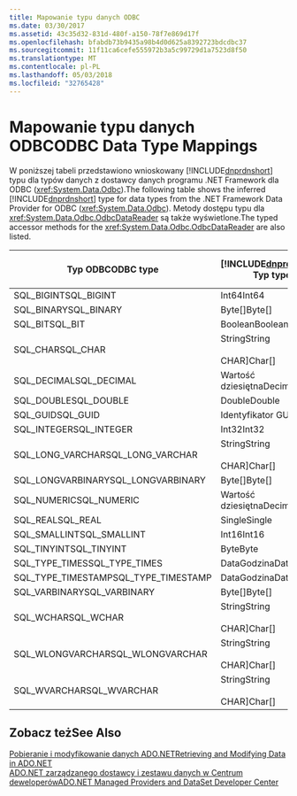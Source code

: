 ```yaml
---
title: Mapowanie typu danych ODBC
ms.date: 03/30/2017
ms.assetid: 43c35d32-831d-480f-a150-78f7e869d17f
ms.openlocfilehash: bfabdb73b9435a98b4d0d625a8392723bdcdbc37
ms.sourcegitcommit: 11f11ca6cefe555972b3a5c99729d1a7523d8f50
ms.translationtype: MT
ms.contentlocale: pl-PL
ms.lasthandoff: 05/03/2018
ms.locfileid: "32765428"
---
```

# <a name="odbc-data-type-mappings"></a><span data-ttu-id="f8505-102">Mapowanie typu danych ODBC</span><span class="sxs-lookup"><span data-stu-id="f8505-102">ODBC Data Type Mappings</span></span>
<span data-ttu-id="f8505-103">W poniższej tabeli przedstawiono wnioskowany [!INCLUDE[dnprdnshort](../../../../includes/dnprdnshort-md.md)] typu dla typów danych z dostawcy danych programu .NET Framework dla ODBC (<xref:System.Data.Odbc>).</span><span class="sxs-lookup"><span data-stu-id="f8505-103">The following table shows the inferred [!INCLUDE[dnprdnshort](../../../../includes/dnprdnshort-md.md)] type for data types from the .NET Framework Data Provider for ODBC (<xref:System.Data.Odbc>).</span></span> <span data-ttu-id="f8505-104">Metody dostępu typu dla <xref:System.Data.Odbc.OdbcDataReader> są także wyświetlone.</span><span class="sxs-lookup"><span data-stu-id="f8505-104">The typed accessor methods for the <xref:System.Data.Odbc.OdbcDataReader> are also listed.</span></span>  
  
|<span data-ttu-id="f8505-105">Typ ODBC</span><span class="sxs-lookup"><span data-stu-id="f8505-105">ODBC type</span></span>|[!INCLUDE[dnprdnshort](../../../../includes/dnprdnshort-md.md)]<span data-ttu-id="f8505-106"> Typ</span><span class="sxs-lookup"><span data-stu-id="f8505-106"> type</span></span>|[!INCLUDE[dnprdnshort](../../../../includes/dnprdnshort-md.md)]<span data-ttu-id="f8505-107"> typizowane metody dostępu</span><span class="sxs-lookup"><span data-stu-id="f8505-107"> typed accessor</span></span>|  
|---------------|----------------------------------------------------------------------|--------------------------------------------------------------------------------|  
|<span data-ttu-id="f8505-108">SQL_BIGINT</span><span class="sxs-lookup"><span data-stu-id="f8505-108">SQL_BIGINT</span></span>|<span data-ttu-id="f8505-109">Int64</span><span class="sxs-lookup"><span data-stu-id="f8505-109">Int64</span></span>|<span data-ttu-id="f8505-110">GetInt64()</span><span class="sxs-lookup"><span data-stu-id="f8505-110">GetInt64()</span></span>|  
|<span data-ttu-id="f8505-111">SQL_BINARY</span><span class="sxs-lookup"><span data-stu-id="f8505-111">SQL_BINARY</span></span>|<span data-ttu-id="f8505-112">Byte[]</span><span class="sxs-lookup"><span data-stu-id="f8505-112">Byte[]</span></span>|<span data-ttu-id="f8505-113">GetBytes()</span><span class="sxs-lookup"><span data-stu-id="f8505-113">GetBytes()</span></span>|  
|<span data-ttu-id="f8505-114">SQL_BIT</span><span class="sxs-lookup"><span data-stu-id="f8505-114">SQL_BIT</span></span>|<span data-ttu-id="f8505-115">Boolean</span><span class="sxs-lookup"><span data-stu-id="f8505-115">Boolean</span></span>|<span data-ttu-id="f8505-116">GetBoolean()</span><span class="sxs-lookup"><span data-stu-id="f8505-116">GetBoolean()</span></span>|  
|<span data-ttu-id="f8505-117">SQL_CHAR</span><span class="sxs-lookup"><span data-stu-id="f8505-117">SQL_CHAR</span></span>|<span data-ttu-id="f8505-118">String</span><span class="sxs-lookup"><span data-stu-id="f8505-118">String</span></span><br /><br /> <span data-ttu-id="f8505-119">CHAR]</span><span class="sxs-lookup"><span data-stu-id="f8505-119">Char[]</span></span>|<span data-ttu-id="f8505-120">GetString()</span><span class="sxs-lookup"><span data-stu-id="f8505-120">GetString()</span></span><br /><br /> <span data-ttu-id="f8505-121">GetChars()</span><span class="sxs-lookup"><span data-stu-id="f8505-121">GetChars()</span></span>|  
|<span data-ttu-id="f8505-122">SQL_DECIMAL</span><span class="sxs-lookup"><span data-stu-id="f8505-122">SQL_DECIMAL</span></span>|<span data-ttu-id="f8505-123">Wartość dziesiętna</span><span class="sxs-lookup"><span data-stu-id="f8505-123">Decimal</span></span>|<span data-ttu-id="f8505-124">GetDecimal()</span><span class="sxs-lookup"><span data-stu-id="f8505-124">GetDecimal()</span></span>|  
|<span data-ttu-id="f8505-125">SQL_DOUBLE</span><span class="sxs-lookup"><span data-stu-id="f8505-125">SQL_DOUBLE</span></span>|<span data-ttu-id="f8505-126">Double</span><span class="sxs-lookup"><span data-stu-id="f8505-126">Double</span></span>|<span data-ttu-id="f8505-127">GetDouble()</span><span class="sxs-lookup"><span data-stu-id="f8505-127">GetDouble()</span></span>|  
|<span data-ttu-id="f8505-128">SQL_GUID</span><span class="sxs-lookup"><span data-stu-id="f8505-128">SQL_GUID</span></span>|<span data-ttu-id="f8505-129">Identyfikator GUID</span><span class="sxs-lookup"><span data-stu-id="f8505-129">Guid</span></span>|<span data-ttu-id="f8505-130">GetGuid()</span><span class="sxs-lookup"><span data-stu-id="f8505-130">GetGuid()</span></span>|  
|<span data-ttu-id="f8505-131">SQL_INTEGER</span><span class="sxs-lookup"><span data-stu-id="f8505-131">SQL_INTEGER</span></span>|<span data-ttu-id="f8505-132">Int32</span><span class="sxs-lookup"><span data-stu-id="f8505-132">Int32</span></span>|<span data-ttu-id="f8505-133">GetInt32()</span><span class="sxs-lookup"><span data-stu-id="f8505-133">GetInt32()</span></span>|  
|<span data-ttu-id="f8505-134">SQL_LONG_VARCHAR</span><span class="sxs-lookup"><span data-stu-id="f8505-134">SQL_LONG_VARCHAR</span></span>|<span data-ttu-id="f8505-135">String</span><span class="sxs-lookup"><span data-stu-id="f8505-135">String</span></span><br /><br /> <span data-ttu-id="f8505-136">CHAR]</span><span class="sxs-lookup"><span data-stu-id="f8505-136">Char[]</span></span>|<span data-ttu-id="f8505-137">GetString()</span><span class="sxs-lookup"><span data-stu-id="f8505-137">GetString()</span></span><br /><br /> <span data-ttu-id="f8505-138">GetChars()</span><span class="sxs-lookup"><span data-stu-id="f8505-138">GetChars()</span></span>|  
|<span data-ttu-id="f8505-139">SQL_LONGVARBINARY</span><span class="sxs-lookup"><span data-stu-id="f8505-139">SQL_LONGVARBINARY</span></span>|<span data-ttu-id="f8505-140">Byte[]</span><span class="sxs-lookup"><span data-stu-id="f8505-140">Byte[]</span></span>|<span data-ttu-id="f8505-141">GetBytes()</span><span class="sxs-lookup"><span data-stu-id="f8505-141">GetBytes()</span></span>|  
|<span data-ttu-id="f8505-142">SQL_NUMERIC</span><span class="sxs-lookup"><span data-stu-id="f8505-142">SQL_NUMERIC</span></span>|<span data-ttu-id="f8505-143">Wartość dziesiętna</span><span class="sxs-lookup"><span data-stu-id="f8505-143">Decimal</span></span>|<span data-ttu-id="f8505-144">GetDecimal()</span><span class="sxs-lookup"><span data-stu-id="f8505-144">GetDecimal()</span></span>|  
|<span data-ttu-id="f8505-145">SQL_REAL</span><span class="sxs-lookup"><span data-stu-id="f8505-145">SQL_REAL</span></span>|<span data-ttu-id="f8505-146">Single</span><span class="sxs-lookup"><span data-stu-id="f8505-146">Single</span></span>|<span data-ttu-id="f8505-147">GetFloat()</span><span class="sxs-lookup"><span data-stu-id="f8505-147">GetFloat()</span></span>|  
|<span data-ttu-id="f8505-148">SQL_SMALLINT</span><span class="sxs-lookup"><span data-stu-id="f8505-148">SQL_SMALLINT</span></span>|<span data-ttu-id="f8505-149">Int16</span><span class="sxs-lookup"><span data-stu-id="f8505-149">Int16</span></span>|<span data-ttu-id="f8505-150">GetInt16()</span><span class="sxs-lookup"><span data-stu-id="f8505-150">GetInt16()</span></span>|  
|<span data-ttu-id="f8505-151">SQL_TINYINT</span><span class="sxs-lookup"><span data-stu-id="f8505-151">SQL_TINYINT</span></span>|<span data-ttu-id="f8505-152">Byte</span><span class="sxs-lookup"><span data-stu-id="f8505-152">Byte</span></span>|<span data-ttu-id="f8505-153">GetByte()</span><span class="sxs-lookup"><span data-stu-id="f8505-153">GetByte()</span></span>|  
|<span data-ttu-id="f8505-154">SQL_TYPE_TIMES</span><span class="sxs-lookup"><span data-stu-id="f8505-154">SQL_TYPE_TIMES</span></span>|<span data-ttu-id="f8505-155">DataGodzina</span><span class="sxs-lookup"><span data-stu-id="f8505-155">DateTime</span></span>|<span data-ttu-id="f8505-156">GetDateTime()</span><span class="sxs-lookup"><span data-stu-id="f8505-156">GetDateTime()</span></span>|  
|<span data-ttu-id="f8505-157">SQL_TYPE_TIMESTAMP</span><span class="sxs-lookup"><span data-stu-id="f8505-157">SQL_TYPE_TIMESTAMP</span></span>|<span data-ttu-id="f8505-158">DataGodzina</span><span class="sxs-lookup"><span data-stu-id="f8505-158">DateTime</span></span>|<span data-ttu-id="f8505-159">GetDateTime()</span><span class="sxs-lookup"><span data-stu-id="f8505-159">GetDateTime()</span></span>|  
|<span data-ttu-id="f8505-160">SQL_VARBINARY</span><span class="sxs-lookup"><span data-stu-id="f8505-160">SQL_VARBINARY</span></span>|<span data-ttu-id="f8505-161">Byte[]</span><span class="sxs-lookup"><span data-stu-id="f8505-161">Byte[]</span></span>|<span data-ttu-id="f8505-162">GetBytes()</span><span class="sxs-lookup"><span data-stu-id="f8505-162">GetBytes()</span></span>|  
|<span data-ttu-id="f8505-163">SQL_WCHAR</span><span class="sxs-lookup"><span data-stu-id="f8505-163">SQL_WCHAR</span></span>|<span data-ttu-id="f8505-164">String</span><span class="sxs-lookup"><span data-stu-id="f8505-164">String</span></span><br /><br /> <span data-ttu-id="f8505-165">CHAR]</span><span class="sxs-lookup"><span data-stu-id="f8505-165">Char[]</span></span>|<span data-ttu-id="f8505-166">GetString()</span><span class="sxs-lookup"><span data-stu-id="f8505-166">GetString()</span></span><br /><br /> <span data-ttu-id="f8505-167">GetChars()</span><span class="sxs-lookup"><span data-stu-id="f8505-167">GetChars()</span></span>|  
|<span data-ttu-id="f8505-168">SQL_WLONGVARCHAR</span><span class="sxs-lookup"><span data-stu-id="f8505-168">SQL_WLONGVARCHAR</span></span>|<span data-ttu-id="f8505-169">String</span><span class="sxs-lookup"><span data-stu-id="f8505-169">String</span></span><br /><br /> <span data-ttu-id="f8505-170">CHAR]</span><span class="sxs-lookup"><span data-stu-id="f8505-170">Char[]</span></span>|<span data-ttu-id="f8505-171">GetString()</span><span class="sxs-lookup"><span data-stu-id="f8505-171">GetString()</span></span><br /><br /> <span data-ttu-id="f8505-172">GetChars()</span><span class="sxs-lookup"><span data-stu-id="f8505-172">GetChars()</span></span>|  
|<span data-ttu-id="f8505-173">SQL_WVARCHAR</span><span class="sxs-lookup"><span data-stu-id="f8505-173">SQL_WVARCHAR</span></span>|<span data-ttu-id="f8505-174">String</span><span class="sxs-lookup"><span data-stu-id="f8505-174">String</span></span><br /><br /> <span data-ttu-id="f8505-175">CHAR]</span><span class="sxs-lookup"><span data-stu-id="f8505-175">Char[]</span></span>|<span data-ttu-id="f8505-176">GetString()</span><span class="sxs-lookup"><span data-stu-id="f8505-176">GetString()</span></span><br /><br /> <span data-ttu-id="f8505-177">GetChars()</span><span class="sxs-lookup"><span data-stu-id="f8505-177">GetChars()</span></span>|  
  
## <a name="see-also"></a><span data-ttu-id="f8505-178">Zobacz też</span><span class="sxs-lookup"><span data-stu-id="f8505-178">See Also</span></span>  
 [<span data-ttu-id="f8505-179">Pobieranie i modyfikowanie danych ADO.NET</span><span class="sxs-lookup"><span data-stu-id="f8505-179">Retrieving and Modifying Data in ADO.NET</span></span>](../../../../docs/framework/data/adonet/retrieving-and-modifying-data.md)  
 [<span data-ttu-id="f8505-180">ADO.NET zarządzanego dostawcy i zestawu danych w Centrum deweloperów</span><span class="sxs-lookup"><span data-stu-id="f8505-180">ADO.NET Managed Providers and DataSet Developer Center</span></span>](http://go.microsoft.com/fwlink/?LinkId=217917)
